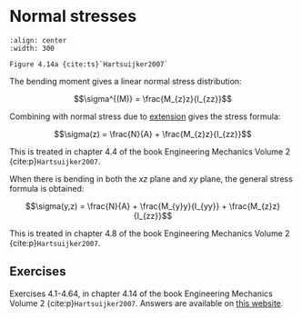 ```{index} Normal stresses bending
```
```{index} Stress formula
```

# Normal stresses

```{figure} ./normal_data/image.png
:align: center
:width: 300

Figure 4.14a {cite:ts}`Hartsuijker2007`
```

The bending moment gives a linear normal stress distribution:

$$\sigma^{(M)} = \frac{M_{z}z}{I_{zz}}$$

Combining with normal stress due to [extension](../solve_extension/normal.md) gives the stress formula:

$$\sigma(z) = \frac{N}{A} + \frac{M_{z}z}{I_{zz}}$$

This is treated in chapter 4.4 of the book Engineering Mechanics Volume 2 {cite:p}`Hartsuijker2007`.

When there is bending in both the $xz$ plane and $xy$ plane, the general stress formula is obtained:

$$\sigma(y,z) = \frac{N}{A} + \frac{M_{y}y}{I_{yy}} + \frac{M_{z}z}{I_{zz}}$$

This is treated in chapter 4.8 of the book Engineering Mechanics Volume 2 {cite:p}`Hartsuijker2007`.

## Exercises
Exercises 4.1-4.64, in chapter 4.14 of the book Engineering Mechanics Volume 2 {cite:p}`Hartsuijker2007`. Answers are available on [this website](https://icozct.tudelft.nl/TUD_CT/bookanswers/vol2/Chapter4/).